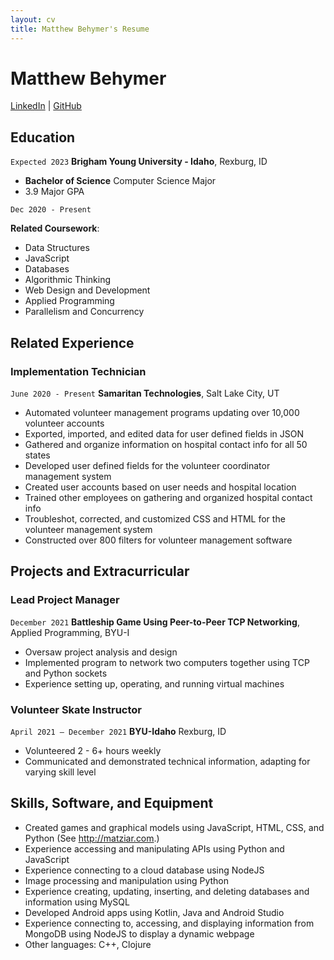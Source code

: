```yaml
---
layout: cv
title: Matthew Behymer's Resume
---
```

# Matthew Behymer

<div id="webaddress">
<a href="https://www.linkedin.com/in/matthew-behymer-231270232/">LinkedIn</a>
| <a href="https://github.com/mbehymer/mbehymer_resume_test">GitHub</a>
</div>

<!-- https://www.monique.tech/the-art-of-markdown -->

## Education

`Expected 2023`
__Brigham Young University - Idaho__, Rexburg, ID

- __Bachelor of Science__ Computer Science Major
- 3.9 Major GPA

`Dec 2020 - Present`

__Related Coursework__: 

- Data Structures
- JavaScript 
- Databases
- Algorithmic Thinking
- Web Design and Development
- Applied Programming
- Parallelism and Concurrency


## Related Experience

### Implementation Technician

`June 2020 - Present`
__Samaritan Technologies__, Salt Lake City, UT

- Automated volunteer management programs updating over 10,000 volunteer accounts
- Exported, imported, and edited data for user defined fields in JSON
- Gathered and organize information on hospital contact info for all 50 states
- Developed user defined fields for the volunteer coordinator management system
- Created user accounts based on user needs and hospital location
- Trained other employees on gathering and organized hospital contact info
- Troubleshot, corrected, and customized CSS and HTML for the volunteer management system
- Constructed over 800 filters for volunteer management software


## Projects and Extracurricular

### Lead Project Manager

`December 2021`
__Battleship Game Using Peer-to-Peer TCP Networking__, Applied Programming, BYU-I
- Oversaw project analysis and design
- Implemented program to network two computers together using TCP and Python sockets
- Experience setting up, operating, and running virtual machines

### Volunteer Skate Instructor

`April 2021 – December 2021`
__BYU-Idaho__ Rexburg, ID
- Volunteered 2 - 6+ hours weekly
- Communicated and demonstrated technical information, adapting for varying skill level

## Skills, Software, and Equipment
- Created games and graphical models using JavaScript, HTML, CSS, and Python (See http://matziar.com.)
- Experience accessing and manipulating APIs using Python and JavaScript
- Experience connecting to a cloud database using NodeJS
- Image processing and manipulation using Python
- Experience creating, updating, inserting, and deleting databases and information using MySQL
- Developed Android apps using Kotlin, Java and Android Studio
- Experience connecting to, accessing, and displaying information from MongoDB using NodeJS to display a dynamic 
webpage
- Other languages: C++, Clojure


<!-- ### Footer

Last updated: May 2013 -->


